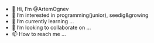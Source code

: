 - 👋 Hi, I’m @ArtemOgnev
- 👀 I’m interested in programming(junior), seedig&growing
- 🌱 I’m currently learning ...
- 💞️ I’m looking to collaborate on ...
- 📫 How to reach me ...

<!---
ArtemOgnev/ArtemOgnev is a ✨ special ✨ repository because its `README.md` (this file) appears on your GitHub profile.
You can click the Preview link to take a look at your changes.
--->
